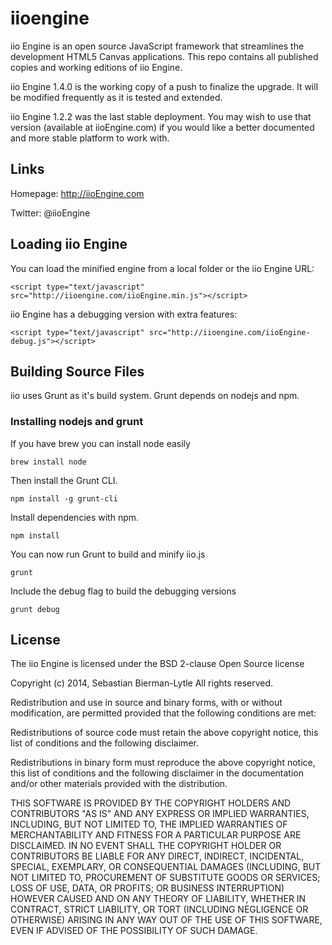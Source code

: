 iioengine
========= 

iio Engine is an open source JavaScript framework that streamlines the development HTML5 Canvas applications. This repo contains all published copies and working editions of iio Engine.

iio Engine 1.4.0 is the working copy of a push to finalize the upgrade. It will be modified frequently as it is tested and extended.

iio Engine 1.2.2 was the last stable deployment. You may wish to use that version (available at iioEngine.com) if you would like a better documented and more stable platform to work with.

## Links
Homepage: http://iioEngine.com

Twitter: @iioEngine

## Loading iio Engine
You can load the minified engine from a local folder or the iio Engine URL:

	<script type="text/javascript" src="http://iioengine.com/iioEngine.min.js"></script>

iio Engine has a debugging version with extra features:

	<script type="text/javascript" src="http://iioengine.com/iioEngine-debug.js"></script>

## Building Source Files
iio uses Grunt as it's build system. Grunt depends on nodejs and npm.

### Installing nodejs and grunt
If you have brew you can install node easily

    brew install node

Then install the Grunt CLI.

    npm install -g grunt-cli

Install dependencies with npm.

    npm install

You can now run Grunt to build and minify iio.js

    grunt

Include the debug flag to build the debugging versions

    grunt debug

## License

The iio Engine is licensed under the BSD 2-clause Open Source license

Copyright (c) 2014, Sebastian Bierman-Lytle
All rights reserved.

Redistribution and use in source and binary forms, with or without modification, 
are permitted provided that the following conditions are met:

Redistributions of source code must retain the above copyright notice, this list 
of conditions and the following disclaimer.

Redistributions in binary form must reproduce the above copyright notice, this
list of conditions and the following disclaimer in the documentation and/or other 
materials provided with the distribution.

THIS SOFTWARE IS PROVIDED BY THE COPYRIGHT HOLDERS AND CONTRIBUTORS "AS IS" AND 
ANY EXPRESS OR IMPLIED WARRANTIES, INCLUDING, BUT NOT LIMITED TO, THE IMPLIED 
WARRANTIES OF MERCHANTABILITY AND FITNESS FOR A PARTICULAR PURPOSE ARE DISCLAIMED. 
IN NO EVENT SHALL THE COPYRIGHT HOLDER OR CONTRIBUTORS BE LIABLE FOR ANY DIRECT, 
INDIRECT, INCIDENTAL, SPECIAL, EXEMPLARY, OR CONSEQUENTIAL DAMAGES (INCLUDING, BUT 
NOT LIMITED TO, PROCUREMENT OF SUBSTITUTE GOODS OR SERVICES; LOSS OF USE, DATA, 
OR PROFITS; OR BUSINESS INTERRUPTION) HOWEVER CAUSED AND ON ANY THEORY OF LIABILITY, 
WHETHER IN CONTRACT, STRICT LIABILITY, OR TORT (INCLUDING NEGLIGENCE OR OTHERWISE) 
ARISING IN ANY WAY OUT OF THE USE OF THIS SOFTWARE, EVEN IF ADVISED OF THE 
POSSIBILITY OF SUCH DAMAGE.
